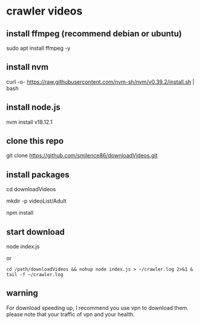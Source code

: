 # crawler videos

## install ffmpeg (recommend debian or ubuntu)
sudo apt  install ffmpeg -y

## install nvm
curl -o- https://raw.githubusercontent.com/nvm-sh/nvm/v0.39.2/install.sh | bash

## install node.js
nvm install v18.12.1

## clone this repo
git clone https://github.com/smilence86/downloadVideos.git
## install packages
cd downloadVideos

mkdir -p videoList/Adult

npm install

## start download
node index.js

or 

```
cd /path/downloadVideos && nohup node index.js > ~/crawler.log 2>&1 &
tail -f ~/crawler.log
```

## warning
For download speeding up, I recommend you use vpn to download them. please note that your traffic of vpn and your health.
